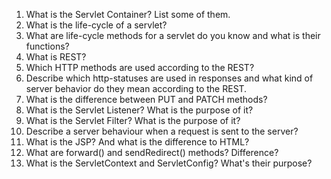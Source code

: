 1. What is the Servlet Container? List some of them.
2. What is the life-cycle of a servlet?
3. What are life-cycle methods for a servlet do you know and what is their functions?
4. What is REST?
5. Which HTTP methods are used according to the REST?
6. Describe which http-statuses are used in responses and what kind of server behavior do they mean according to the REST.
7. What is the difference between PUT and PATCH methods?
8. What is the Servlet Listener? What is the purpose of it?
9. What is the Servlet Filter? What is the purpose of it?
10. Describe a server behaviour when a request is sent to the server?
11. What is the JSP? And what is the difference to HTML?
12. What are forward() and sendRedirect() methods? Difference?
13. What is the ServletContext and ServletConfig? What's their purpose?
